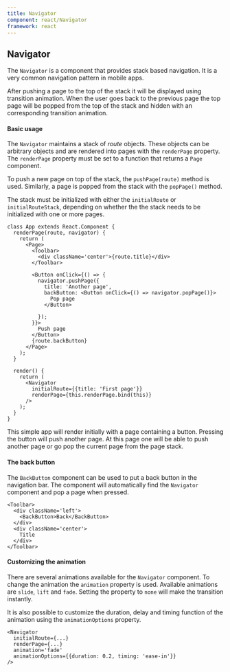 ```yaml
---
title: Navigator
component: react/Navigator
framework: react
---
```


## Navigator

The `Navigator` is a component that provides stack based navigation. It is a very common navigation pattern in mobile apps.

After pushing a page to the top of the stack it will be displayed using transition animation. When the user goes back to the previous page the top page will be popped from the top of the stack and hidden with an corresponding transition animation.

#### Basic usage

The `Navigator` maintains a stack of *route* objects. These objects can be arbitrary objects and are rendered into pages with the `renderPage` property. The `renderPage` property must be set to a function that returns a `Page` component.

To push a new page on top of the stack, the `pushPage(route)` method is used. Similarly, a page is popped from the stack with the `popPage()` method.

The stack must be initialized with either the `initialRoute` or `initialRouteStack`, depending on whether the the stack needs to be initialized with one or more pages.

```
class App extends React.Component {
  renderPage(route, navigator) {
    return (
      <Page>
        <Toolbar>
          <div className='center'>{route.title}</div>
        </Toolbar>

        <Button onClick={() => {
          navigator.pushPage({
            title: 'Another page',
            backButton: <Button onClick={() => navigator.popPage()}>
              Pop page
            </Button>

          });
        }}>
          Push page
        </Button>
        {route.backButton}
      </Page>
    );
  }

  render() {
    return (
      <Navigator
        initialRoute={{title: 'First page'}}
        renderPage={this.renderPage.bind(this)}
      />
    );
  }
}
```

This simple app will render initially with a page containing a button. Pressing the button will push another page. At this page one will be able to push another page or go pop the current page from the page stack.

#### The back button

The `BackButton` component can be used to put a back button in the navigation bar. The component will automatically find the `Navigator` component and pop a page when pressed.

```
<Toolbar>
  <div className='left'>
    <BackButton>Back</BackButton>
  </div>
  <div className='center'>
    Title
  </div>
</Toolbar>
```

#### Customizing the animation

There are several animations available for the `Navigator` component. To change the animation the `animation` property is used. Available animations are `slide`, `lift` and `fade`. Setting the property to `none` will make the transition instantly.

It is also possible to customize the duration, delay and timing function of the animation using the `animationOptions` property.

```
<Navigator
  initialRoute={...}
  renderPage={...}
  animation='fade'
  animationOptions={{duration: 0.2, timing: 'ease-in'}}
/>
```
